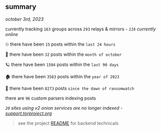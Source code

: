 
## summary
_october 3rd, 2023_

currently tracking `163` groups across `293` relays & mirrors - _`116` currently online_

⏲ there have been `15` posts within the `last 24 hours`

🦈 there have been `32` posts within the `month of october`

🪐 there have been `1504` posts within the `last 90 days`

🏚 there have been `3583` posts within the `year of 2023`

🦕 there have been `8273` posts `since the dawn of ransomwatch`

there are `96` custom parsers indexing posts

_`20` sites using v2 onion services are no longer indexed - [support.torproject.org](https://support.torproject.org/onionservices/v2-deprecation/)_

> see the project [README](https://github.com/joshhighet/ransomwatch#ransomwatch--) for backend technicals

